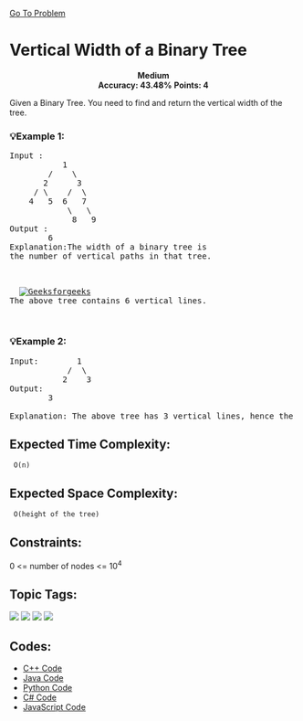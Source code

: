  [Go To Problem](https://www.geeksforgeeks.org/problems/vertical-width-of-a-binary-tree/1)
# Vertical Width of a Binary Tree

<div align="center">
  <strong>Medium</strong>    
</div>
<div align="center">
       <strong>Accuracy: 43.48%</strong>    
               <strong>Points: 4</strong>
</div>

Given a Binary Tree. You need to find and return the vertical width of the tree.
### 💡Example 1:
<pre>
Input :
           1
        /    \
       2      3
     / \    /  \
    4   5  6   7
            \   \
             8   9
Output :
        6
Explanation:The width of a binary tree is
the number of vertical paths in that tree.
             <p align="left">
  <a href="https://www.geeksforgeeks.org/problems/vertical-width-of-a-binary-tree/1"><img src="https://contribute.geeksforgeeks.org/wp-content/uploads/tree2-8.png" alt="Geeksforgeeks"></a>
The above tree contains 6 vertical lines.

</pre>

### 💡Example 2:

<pre>
Input:        1
            /  \
           2    3
Output: 
        3
    
Explanation: The above tree has 3 vertical lines, hence the answer is 3.
</pre>


## Expected Time Complexity:
 ``` O(n)```
## Expected Space Complexity: 
``` O(height of the tree)```

## Constraints: 
0 <= number of nodes <= 10<sup>4</sup>

## Topic Tags:
<p align="left">
  
<a href="https://www.geeksforgeeks.org/explore/?category[]Tree"><img src="https://img.shields.io/badge/Tree-100000?style=flat&logo=&logoColor=D88913&labelcolor=D88913&color=2A79D7" /></a>
<a href="https://www.geeksforgeeks.org/explore/?category[]=Traversal"><img src="https://img.shields.io/badge/Traversal-100000?style=flat&logo=&logoColor=08080&labelcolor=08080&color=08080" /></a>
<a href="https://www.geeksforgeeks.org/explore/?category[]=Data%20Structures"><img src="https://img.shields.io/badge/Data%20Structures-100000?style=flat&logo=Data%20Structures&logoColor=F7F7F7&labelcolor=2A79D7&color=2A79D7" /></a>
<a href="https://www.geeksforgeeks.org/explore/?category[]=Algorithms"><img src="https://img.shields.io/badge/Algorithms-100000?style=flat&logo=Algorithms&logoColor=FFFFFF&labelColor=FC4100&color=FC4100"/></a>

## Codes:

 - [C++ Code](https://github.com/HackResist/GeeksForGeeks-POTD/blob/main/July%202024/05-07-2024/Vertical%20Width%20of%20a%20Binary%20Tree.cpp) 
 - [Java Code](https://github.com/HackResist/GeeksForGeeks-POTD/blob/main/July%202024/05-07-2024/Vertical%20Width%20of%20a%20Binary%20Tree.java)
 - [Python Code](https://github.com/HackResist/GeeksForGeeks-POTD/blob/main/July%202024/05-07-2024/Vertical%20Width%20of%20a%20Binary%20Tree.py)
 - [C# Code](https://github.com/HackResist/GeeksForGeeks-POTD/blob/main/July%202024/05-07-2024/Vertical%20Width%20of%20a%20Binary%20Tree.cs)
 - [JavaScript Code](https://github.com/HackResist/GeeksForGeeks-POTD/blob/main/July%202024/05-07-2024/Vertical%20Width%20of%20a%20Binary%20Tree.js)
